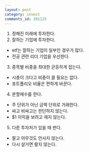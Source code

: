 ```yaml
---
layout: post
category: invest
comments_id: 201125
---
```


1. 정해진 미래에 투자한다.
2. 잘하는 기업에 투자한다.
  * etf는 잘하는 기업이 일부인 경우가 많다.
  * 전공 관련 리더 기업을 우선한다.
3. 종목별 비중을 최대한 균등하게 잡는다.
  * 시총이 크다고 비중이 클 필요는 없다.
  * 포트폴리오 비율은 편하게 바꾼다.
4. 분할매수를 한다.
  * 주 단위가 아닌 금액 단위로 거래한다.
  * 싸고 비싸고는 판단하지 않는다.
  * $1 이익을 보려고 재지 않는다.
5. 다른 투자처가 있을 때 판다.
  * 팔고 아무것도 안사지 않는다.
  * 다시 살거면 팔지 않는다.
